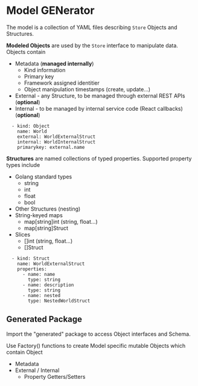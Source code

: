 # Model GENerator
The model is a collection of YAML files describing `Store` Objects and Structures. 

**Modeled Objects** are used by the `Store` interface to manipulate data. Objects contain
- Metadata (**managed internally**)
    - Kind information
    - Primary key
    - Framework assigned identitier
    - Object manipulation timestamps (create, update...)
- External - any Structure, to be managed through external REST APIs (**optional**)
- Internal - to be managed by internal service code (React callbacks) (**optional**)

```
  - kind: Object
    name: World
    external: WorldExternalStruct
    internal: WorldInternalStruct
    primarykey: external.name
```

**Structures** are named collections of typed properties. Supported property types include
- Golang standard types
    - string
    - int
    - float
    - bool
- Other Structures (nesting)
- String-keyed maps
    - map[string]int (string, float...)
    - map[string]Struct
- Slices
    - []int (string, float...)
    - []Struct

```
  - kind: Struct
    name: WorldExternalStruct
    properties:
      - name: name
        type: string
      - name: description
        type: string
      - name: nested
        type: NestedWorldStruct
```


## Generated Package
Import the "generated" package to access Object interfaces and Schema.

Use <object>Factory() functions to create Model specific mutable Objects
which contain Object
- Metadata
- External / Internal
    - Property Getters/Setters
